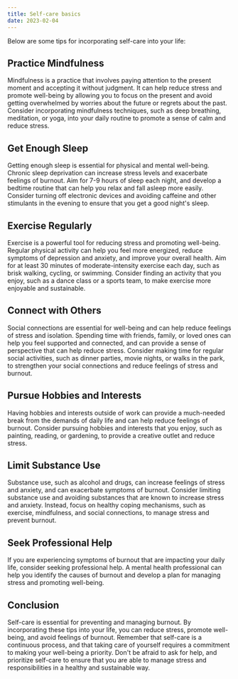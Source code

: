 ```yaml
---
title: Self-care basics
date: 2023-02-04
---
```


Below are some tips for incorporating self-care into your life:

## Practice Mindfulness

Mindfulness is a practice that involves paying attention to the present moment and accepting it without judgment. It can help reduce stress and promote well-being by allowing you to focus on the present and avoid getting overwhelmed by worries about the future or regrets about the past. Consider incorporating mindfulness techniques, such as deep breathing, meditation, or yoga, into your daily routine to promote a sense of calm and reduce stress.

## Get Enough Sleep

Getting enough sleep is essential for physical and mental well-being. Chronic sleep deprivation can increase stress levels and exacerbate feelings of burnout. Aim for 7-9 hours of sleep each night, and develop a bedtime routine that can help you relax and fall asleep more easily. Consider turning off electronic devices and avoiding caffeine and other stimulants in the evening to ensure that you get a good night's sleep.

## Exercise Regularly

Exercise is a powerful tool for reducing stress and promoting well-being. Regular physical activity can help you feel more energized, reduce symptoms of depression and anxiety, and improve your overall health. Aim for at least 30 minutes of moderate-intensity exercise each day, such as brisk walking, cycling, or swimming. Consider finding an activity that you enjoy, such as a dance class or a sports team, to make exercise more enjoyable and sustainable.

## Connect with Others

Social connections are essential for well-being and can help reduce feelings of stress and isolation. Spending time with friends, family, or loved ones can help you feel supported and connected, and can provide a sense of perspective that can help reduce stress. Consider making time for regular social activities, such as dinner parties, movie nights, or walks in the park, to strengthen your social connections and reduce feelings of stress and burnout.

## Pursue Hobbies and Interests

Having hobbies and interests outside of work can provide a much-needed break from the demands of daily life and can help reduce feelings of burnout. Consider pursuing hobbies and interests that you enjoy, such as painting, reading, or gardening, to provide a creative outlet and reduce stress.

## Limit Substance Use

Substance use, such as alcohol and drugs, can increase feelings of stress and anxiety, and can exacerbate symptoms of burnout. Consider limiting substance use and avoiding substances that are known to increase stress and anxiety. Instead, focus on healthy coping mechanisms, such as exercise, mindfulness, and social connections, to manage stress and prevent burnout.

## Seek Professional Help

If you are experiencing symptoms of burnout that are impacting your daily life, consider seeking professional help. A mental health professional can help you identify the causes of burnout and develop a plan for managing stress and promoting well-being.

## Conclusion

Self-care is essential for preventing and managing burnout. By incorporating these tips into your life, you can reduce stress, promote well-being, and avoid feelings of burnout. Remember that self-care is a continuous process, and that taking care of yourself requires a commitment to making your well-being a priority. Don't be afraid to ask for help, and prioritize self-care to ensure that you are able to manage stress and responsibilities in a healthy and sustainable way.
